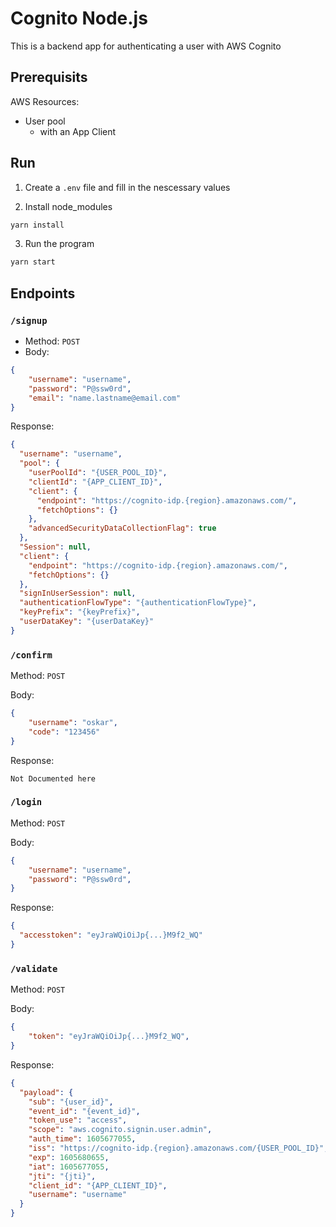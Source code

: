 # Cognito Node.js

This is a backend app for authenticating a user with AWS Cognito

## Prerequisits

AWS Resources:
  * User pool
    * with an App Client

## Run
1. Create a `.env` file and fill in the nescessary values

2. Install node_modules
```sh
yarn install
```
3. Run the program
```sh
yarn start
```

## Endpoints

### `/signup`
* Method: `POST`
* Body:
```json
{
	"username": "username",
	"password": "P@ssw0rd",
	"email": "name.lastname@email.com"
}
```
Response:
```json
{
  "username": "username",
  "pool": {
    "userPoolId": "{USER_POOL_ID}",
    "clientId": "{APP_CLIENT_ID}",
    "client": {
      "endpoint": "https://cognito-idp.{region}.amazonaws.com/",
      "fetchOptions": {}
    },
    "advancedSecurityDataCollectionFlag": true
  },
  "Session": null,
  "client": {
    "endpoint": "https://cognito-idp.{region}.amazonaws.com/",
    "fetchOptions": {}
  },
  "signInUserSession": null,
  "authenticationFlowType": "{authenticationFlowType}",
  "keyPrefix": "{keyPrefix}",
  "userDataKey": "{userDataKey}"
}
```

### `/confirm`
Method: `POST`

Body:
```json
{
	"username": "oskar",
	"code": "123456"
}
```
Response:
```
Not Documented here
```

### `/login`
Method: `POST`

Body:
```json
{
	"username": "username",
	"password": "P@ssw0rd",
}
```
Response:
```json
{
  "accesstoken": "eyJraWQiOiJp{...}M9f2_WQ"
}
```

### `/validate`
Method: `POST`

Body:
```json
{
	"token": "eyJraWQiOiJp{...}M9f2_WQ",
}
```
Response:
```json
{
  "payload": {
    "sub": "{user_id}",
    "event_id": "{event_id}",
    "token_use": "access",
    "scope": "aws.cognito.signin.user.admin",
    "auth_time": 1605677055,
    "iss": "https://cognito-idp.{region}.amazonaws.com/{USER_POOL_ID}",
    "exp": 1605680655,
    "iat": 1605677055,
    "jti": "{jti}",
    "client_id": "{APP_CLIENT_ID}",
    "username": "username"
  }
}
```

